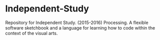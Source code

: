 # Independent-Study
Repository for Independent Study. (2015-2016)
Processing. 
A flexible software sketchbook and a language for learning how to code within the context of the visual arts.
